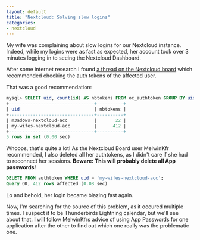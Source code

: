 ```yaml
---
layout: default
title: "Nextcloud: Solving slow logins"
categories:
- nextcloud
---
```


My wife was complaining about slow logins for our Nextcloud instance. Indeed, while my logins were as fast as expected, her account took over 3 minutes logging in to seeing the Nextcloud Dashboard.

After some internet research I found [a thread on the Nextcloud board][solution-thread] which recommended checking the auth tokens of the affected user.

That was a good recommendation:

```sql
mysql> SELECT uid, count(id) AS nbtokens FROM oc_authtoken GROUP BY uid;
+--------------------------------+----------+
| uid                            | nbtokens |
+--------------------------------+----------+
| m3adows-nextcloud-acc          |       22 |
| my-wifes-nextcloud-acc         |      412 |
+--------------------------------+----------+
5 rows in set (0.00 sec)
```

Whoops, that's quite a lot! As the Nextcloud Board user MelwinKfr recommended, I also deleted all her authtokens, as I didn't care if she had to reconnect her sessions. **Beware: This will probably delete all App passwords!**

```sql
DELETE FROM authtoken WHERE uid = 'my-wifes-nextcloud-acc';
Query OK, 412 rows affected (0.08 sec)
```

Lo and behold, her login became blazing fast again.

Now, I'm searching for the source of this problem, as it occured multiple times.
I suspect it to be Thunderbirds Lightning calendar, but we'll see about that. 
I will follow MelwinKfrs advice of using App Passwords for one application after the other to
find out which one really was the problematic one.


[solution-thread]: https://help.nextcloud.com/t/very-slow-login-after-updating-to-21-0-3/113693/64

